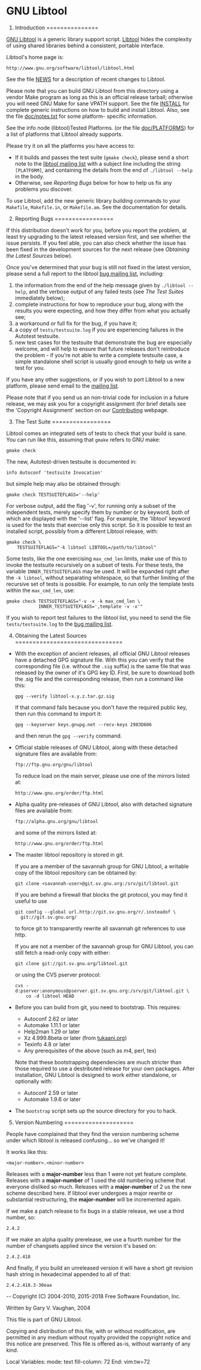 # GNU Libtool

1. Introduction
===============

[GNU Libtool][libtool] is a generic library support script.
[Libtool][] hides the complexity of using shared libraries behind a
consistent, portable interface.

Libtool's home page is:

    http://www.gnu.org/software/libtool/libtool.html

See the file [NEWS][] for a description of recent changes to Libtool.

Please note that you can build GNU Libtool from this directory using a
vendor Make program as long as this is an official release tarball;
otherwise you will need GNU Make for sane VPATH support.  See the file
[INSTALL][] for complete generic instructions on how to build and install
Libtool.  Also, see the file [doc/notes.txt][notes] for some platform-
specific information.

See the info node (libtool)Tested Platforms. (or the file
[doc/PLATFORMS][platforms]) for a list of platforms that Libtool already
supports.

Please try it on all the platforms you have access to:

 * If it builds and passes the test suite (`gmake check`), please send
   a short note to the [libtool mailing list][libtool list] with a
   subject line including the string `[PLATFORM]`, and containing the
   details from the end of `./libtool --help` in the body.
 * Otherwise, see _Reporting Bugs_ below for how to help us fix any
   problems you discover.

To use Libtool, add the new generic library building commands to your
`Makefile`, `Makefile.in`, or `Makefile.am`.  See the documentation for
details.

[install]: http://git.savannah.gnu.org/cgit/libtool.git/tree/INSTALL
[libtool]: http://www.gnu.org/s/libtool
[libtool list]: mailto:libtool@gnu.org
[news]: http://git.savannah.gnu.org/cgit/libtool.git/tree/NEWS
[notes]: http://git.savannah.gnu.org/cgit/libtool.git/tree/doc/notes.texi
[platforms]: http://git.savannah.gnu.org/cgit/libtool.git/tree/doc/PLATFORMS


2. Reporting Bugs
=================

If this distribution doesn't work for you, before you report the
problem, at least try upgrading to the latest released version first,
and see whether the issue persists.  If you feel able, you can also
check whether the issue has been fixed in the development sources for
the next release (see _Obtaining the Latest Sources_ below).

Once you've determined that your bug is still not fixed in the latest
version, please send a full report to the libtool [bug mailing list][],
including:

  1. the information from the end of the help message given by
     `./libtool --help`, and the verbose output of any failed tests
     (see _The Test Suites_ immediately below);
  2. complete instructions for how to reproduce your bug, along with
     the results you were expecting, and how they differ from what you
     actually see;
  3. a workaround or full fix for the bug, if you have it;
  4. a copy of `tests/testsuite.log` if you are experiencing failures
     in the Autotest testsuite.
  5. new test cases for the testsuite that demonstrate the bug are
     especially welcome, and will help to ensure that future releases
     don't reintroduce the problem - if you're not able to write a
     complete testsuite case, a simple standalone shell script is
     usually good enough to help us write a test for you.

If you have any other suggestions, or if you wish to port Libtool to a
new platform, please send email to the [mailing list][libtool list].

Please note that if you send us an non-trivial code for inclusion in a
future release, we may ask you for a copyright assignment (for brief
details see the 'Copyright Assignment' section on our
[Contributing][contribute] webpage.

[bug mailing list]: mailto:bug-libtool@gnu.org
[contribute]: http://www.gnu.org/software/libtool/contribute.html


3. The Test Suite
=================

Libtool comes an integrated sets of tests to check that your build
is sane.  You can run like this, assuming that `gmake` refers to GNU
make:

    gmake check

The new, Autotest-driven testsuite is documented in:

    info Autoconf 'testsuite Invocation'

but simple help may also be obtained through:

    gmake check TESTSUITEFLAGS='--help'

For verbose output, add the flag '-v', for running only a subset of the
independent tests, merely specify them by number or by keyword, both of
which are displayed with the '--list' flag.  For example, the 'libtool'
keyword is used for the tests that exercise only this script.  So it is
possible to test an installed script, possibly from a different Libtool
release, with:

    gmake check \
        TESTSUITEFLAGS="-k libtool LIBTOOL=/path/to/libtool"

Some tests, like the one exercising `max_cmd_len` limits, make use of
this to invoke the testsuite recursively on a subset of tests.  For these
tests, the variable `INNER_TESTSUITEFLAGS` may be used.  It will be
expanded right after the `-k libtool`, without separating whitespace, so
that further limiting of the recursive set of tests is possible.  For
example, to run only the template tests within the `max_cmd_len`, use:

    gmake check TESTSUITEFLAGS="-v -x -k max_cmd_len \
                INNER_TESTSUITEFLAGS=',template -v -x'"

If you wish to report test failures to the libtool list, you need to
send the file `tests/testsuite.log` to the [bug mailing list][].


4. Obtaining the Latest Sources
===============================

* With the exception of ancient releases, all official GNU Libtool
  releases have a detached GPG signature file.  With this you can verify
  that the corresponding file (i.e. without the `.sig` suffix) is the
  same file that was released by the owner of it's GPG key ID.  First,
  be sure to download both the .sig file and the corresponding release,
  then run a command like this:

      gpg --verify libtool-x.y.z.tar.gz.sig

  If that command fails because you don't have the required public key,
  then run this command to import it:

      gpg --keyserver keys.gnupg.net --recv-keys 2983D606

  and then rerun the `gpg --verify` command.

* Official stable releases of GNU Libtool, along with these detached
  signature files are available from:

      ftp://ftp.gnu.org/gnu/libtool

  To reduce load on the main server, please use one of the mirrors
  listed at:

      http://www.gnu.org/order/ftp.html

* Alpha quality pre-releases of GNU Libtool, also with detached
  signature files are available from:

      ftp://alpha.gnu.org/gnu/libtool

  and some of the mirrors listed at:

      http://www.gnu.org/order/ftp.html

* The master libtool repository is stored in git.

  If you are a member of the savannah group for GNU Libtool, a writable
  copy of the libtool repository can be obtained by:

      git clone <savannah-user>@git.sv.gnu.org:/srv/git/libtool.git

  If you are behind a firewall that blocks the git protocol, you may
  find it useful to use

      git config --global url.http://git.sv.gnu.org/r/.insteadof \
        git://git.sv.gnu.org/

  to force git to transparently rewrite all savannah git references to
  use http.

  If you are not a member of the savannah group for GNU Libtool, you can
  still fetch a read-only copy with either:

      git clone git://git.sv.gnu.org/libtool.git

  or using the CVS pserver protocol:

      cvs -d:pserver:anonymous@pserver.git.sv.gnu.org:/srv/git/libtool.git \
          co -d libtool HEAD

* Before you can build from git, you need to bootstrap.  This requires:
  - Autoconf 2.62 or later
  - Automake 1.11.1 or later
  - Help2man 1.29 or later
  - Xz 4.999.8beta or later (from [tukaani.org](http://tukaani.org/xz))
  - Texinfo 4.8 or later
  - Any prerequisites of the above (such as m4, perl, tex)

  Note that these bootstrapping dependencies are much stricter than
  those required to use a destributed release for your own packages.
  After installation, GNU Libtool is designed to work either standalone,
  or optionally with:
  - Autoconf 2.59 or later
  - Automake 1.9.6 or later

* The `bootstrap` script sets up the source directory for you to hack.


5. Version Numbering
====================

People have complained that they find the version numbering scheme under
which libtool is released confusing... so we've changed it!

It works like this:

    <major-number>.<minor-number>

Releases with a **major-number** less than 1 were not yet feature
complete.  Releases with a **major-number** of 1 used the old numbering
scheme that everyone disliked so much.  Releases with a **major-number**
of 2 us the new scheme described here.  If libtool ever undergoes a
major rewrite or substantial restructuring, the **major-number** will be
incremented again.

If we make a patch release to fix bugs in a stable release, we use a
third number, so:

    2.4.2

If we make an alpha quality prerelease, we use a fourth number for the
number of changsets applied since the version it's based on:

    2.4.2.418

And finally, if you build an unreleased version it will have a short git
revision hash string in hexadecimal appended to all of that:

    2.4.2.418.3-30eaa

--
  Copyright (C) 2004-2010, 2015-2018 Free Software Foundation, Inc.

  Written by Gary V. Vaughan, 2004

  This file is part of GNU Libtool.

Copying and distribution of this file, with or without modification,
are permitted in any medium without royalty provided the copyright
notice and this notice are preserved.  This file is offered as-is,
without warranty of any kind.


Local Variables:
mode: text
fill-column: 72
End:
vim:tw=72
